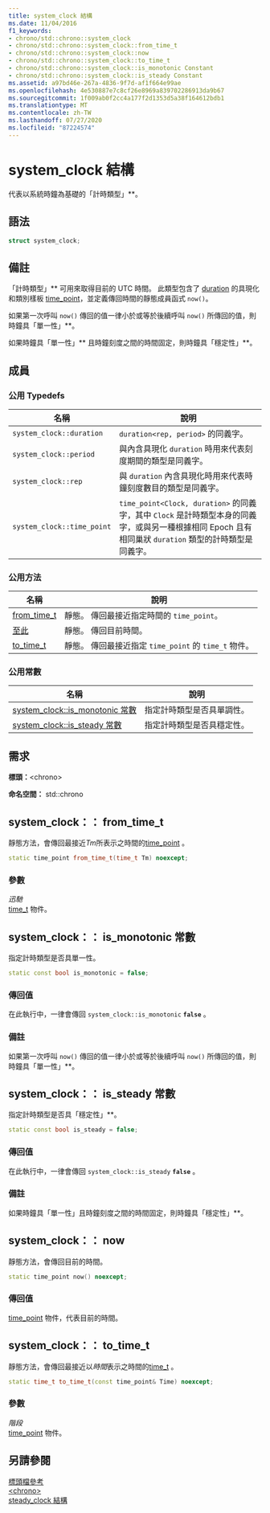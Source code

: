 ```yaml
---
title: system_clock 結構
ms.date: 11/04/2016
f1_keywords:
- chrono/std::chrono::system_clock
- chrono/std::chrono::system_clock::from_time_t
- chrono/std::chrono::system_clock::now
- chrono/std::chrono::system_clock::to_time_t
- chrono/std::chrono::system_clock::is_monotonic Constant
- chrono/std::chrono::system_clock::is_steady Constant
ms.assetid: a97bd46e-267a-4836-9f7d-af1f664e99ae
ms.openlocfilehash: 4e530887e7c8cf26e8969a839702286913da9b67
ms.sourcegitcommit: 1f009ab0f2cc4a177f2d1353d5a38f164612bdb1
ms.translationtype: MT
ms.contentlocale: zh-TW
ms.lasthandoff: 07/27/2020
ms.locfileid: "87224574"
---
```

# <a name="system_clock-structure"></a>system_clock 結構

代表以系統時鐘為基礎的「計時類型」**。

## <a name="syntax"></a>語法

```cpp
struct system_clock;
```

## <a name="remarks"></a>備註

「計時類型」** 可用來取得目前的 UTC 時間。 此類型包含了 [duration](../standard-library/duration-class.md) 的具現化和類別樣板 [time_point](../standard-library/time-point-class.md)，並定義傳回時間的靜態成員函式 `now()`。

如果第一次呼叫 `now()` 傳回的值一律小於或等於後續呼叫 `now()` 所傳回的值，則時鐘具「單一性」**。

如果時鐘具「單一性」** 且時鐘刻度之間的時間固定，則時鐘具「穩定性」**。

## <a name="members"></a>成員

### <a name="public-typedefs"></a>公用 Typedefs

|名稱|說明|
|----------|-----------------|
|`system_clock::duration`|`duration<rep, period>` 的同義字。|
|`system_clock::period`|與內含具現化 `duration` 時用來代表刻度期間的類型是同義字。|
|`system_clock::rep`|與 `duration` 內含具現化時用來代表時鐘刻度數目的類型是同義字。|
|`system_clock::time_point`|`time_point<Clock, duration>` 的同義字，其中 `Clock` 是計時類型本身的同義字，或與另一種根據相同 Epoch 且有相同巢狀 `duration` 類型的計時類型是同義字。|

### <a name="public-methods"></a>公用方法

|名稱|說明|
|----------|-----------------|
|[from_time_t](#from_time_t)|靜態。 傳回最接近指定時間的 `time_point`。|
|[至此](#now)|靜態。 傳回目前時間。|
|[to_time_t](#to_time_t)|靜態。 傳回最接近指定 `time_point` 的 `time_t` 物件。|

### <a name="public-constants"></a>公用常數

|名稱|說明|
|----------|-----------------|
|[system_clock::is_monotonic 常數](#is_monotonic_constant)|指定計時類型是否具單調性。|
|[system_clock::is_steady 常數](#is_steady_constant)|指定計時類型是否具穩定性。|

## <a name="requirements"></a>需求

**標頭：**\<chrono>

**命名空間：** std::chrono

## <a name="system_clockfrom_time_t"></a><a name="from_time_t"></a>system_clock：： from_time_t

靜態方法，會傳回最接近*Tm*所表示之時間的[time_point](../standard-library/time-point-class.md) 。

```cpp
static time_point from_time_t(time_t Tm) noexcept;
```

### <a name="parameters"></a>參數

*迅馳*\
[time_t](../c-runtime-library/standard-types.md) 物件。

## <a name="system_clockis_monotonic-constant"></a><a name="is_monotonic_constant"></a>system_clock：： is_monotonic 常數

指定計時類型是否具單一性。

```cpp
static const bool is_monotonic = false;
```

### <a name="return-value"></a>傳回值

在此執行中，一律會傳回 `system_clock::is_monotonic` **`false`** 。

### <a name="remarks"></a>備註

如果第一次呼叫 `now()` 傳回的值一律小於或等於後續呼叫 `now()` 所傳回的值，則時鐘具「單一性」**。

## <a name="system_clockis_steady-constant"></a><a name="is_steady_constant"></a>system_clock：： is_steady 常數

指定計時類型是否具「穩定性」**。

```cpp
static const bool is_steady = false;
```

### <a name="return-value"></a>傳回值

在此執行中，一律會傳回 `system_clock::is_steady` **`false`** 。

### <a name="remarks"></a>備註

如果時鐘具「單一性」[](#is_monotonic_constant)且時鐘刻度之間的時間固定，則時鐘具「穩定性」**。

## <a name="system_clocknow"></a><a name="now"></a>system_clock：： now

靜態方法，會傳回目前的時間。

```cpp
static time_point now() noexcept;
```

### <a name="return-value"></a>傳回值

[time_point](../standard-library/time-point-class.md) 物件，代表目前的時間。

## <a name="system_clockto_time_t"></a><a name="to_time_t"></a>system_clock：： to_time_t

靜態方法，會傳回最接近以*時間*表示之時間的[time_t](../c-runtime-library/standard-types.md) 。

```cpp
static time_t to_time_t(const time_point& Time) noexcept;
```

### <a name="parameters"></a>參數

*階段*\
[time_point](../standard-library/time-point-class.md) 物件。

## <a name="see-also"></a>另請參閱

[標頭檔參考](../standard-library/cpp-standard-library-header-files.md)\
[\<chrono>](../standard-library/chrono.md)\
[steady_clock 結構](../standard-library/steady-clock-struct.md)
